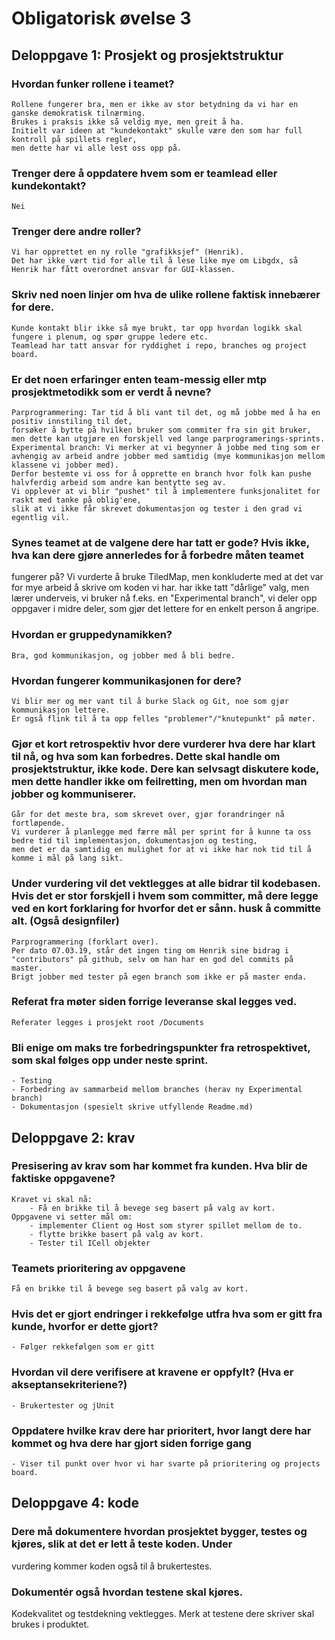 
# Obligatorisk øvelse 3

## Deloppgave 1: Prosjekt og prosjektstruktur

### Hvordan funker rollene i teamet? 
    Rollene fungerer bra, men er ikke av stor betydning da vi har en ganske demokratisk tilnærming.
    Brukes i praksis ikke så veldig mye, men greit å ha.
    Initielt var ideen at "kundekontakt" skulle være den som har full kontroll på spillets regler,
	men dette har vi alle lest oss opp på. 
    
### Trenger dere å oppdatere hvem som er teamlead eller kundekontakt?
    Nei
    
    
### Trenger dere andre roller?
    Vi har opprettet en ny rolle "grafikksjef" (Henrik).
	Det har ikke vært tid for alle til å lese like mye om Libgdx, så Henrik har fått overordnet ansvar for GUI-klassen. 
    
### Skriv ned noen linjer om hva de ulike rollene faktisk innebærer for dere.
    Kunde kontakt blir ikke så mye brukt, tar opp hvordan logikk skal fungere i plenum, og spør gruppe ledere etc.
    Teamlead har tatt ansvar for ryddighet i repo, branches og project board.
    
    
### Er det noen erfaringer enten team-messig eller mtp prosjektmetodikk som er verdt å nevne? 
    Parprogrammering: Tar tid å bli vant til det, og må jobbe med å ha en positiv innstiling til det, 
	forsøker å bytte på hvilken bruker som commiter fra sin git bruker, 
	men dette kan utgjøre en forskjell ved lange parprogramerings-sprints.
    Experimental branch: Vi merker at vi begynner å jobbe med ting som er avhengig av arbeid andre jobber med samtidig (mye kommunikasjon mellom klassene vi jobber med). 
	Derfor bestemte vi oss for å opprette en branch hvor folk kan pushe halvferdig arbeid som andre kan bentytte seg av. 
    Vi opplever at vi blir "pushet" til å implementere funksjonalitet for raskt med tanke på oblig'ene, 
	slik at vi ikke får skrevet dokumentasjon og tester i den grad vi egentlig vil.
    
### Synes teamet at de valgene dere har tatt er gode? Hvis ikke, hva kan dere gjøre annerledes for å forbedre måten teamet
fungerer på?
    Vi vurderte å bruke TiledMap, men konkluderte med at det var for mye arbeid å skrive om koden vi har.
    har ikke tatt "dårlige" valg, men lærer underveis, vi bruker nå f.eks. en "Experimental branch",
    vi deler opp oppgaver i midre deler, som gjør det lettere for en enkelt person å angripe. 

### Hvordan er gruppedynamikken?
    Bra, god kommunikasjon, og jobber med å bli bedre.

### Hvordan fungerer kommunikasjonen for dere?
    Vi blir mer og mer vant til å burke Slack og Git, noe som gjør kommunikasjon lettere.
    Er også flink til å ta opp felles "problemer"/"knutepunkt" på møter.

### Gjør et kort retrospektiv hvor dere vurderer hva dere har klart til nå, og hva som kan forbedres. Dette skal handle om prosjektstruktur, ikke kode. Dere kan selvsagt diskutere kode, men dette handler ikke om feilretting, men om hvordan man jobber og kommuniserer.
    Går for det meste bra, som skrevet over, gjør forandringer nå fortløpende.
	Vi vurderer å planlegge med færre mål per sprint for å kunne ta oss bedre tid til implementasjon, dokumentasjon og testing, 
	men det er da samtidig en mulighet for at vi ikke har nok tid til å komme i mål på lang sikt.

### Under vurdering vil det vektlegges at alle bidrar til kodebasen. Hvis det er stor forskjell i hvem som committer, må dere legge ved en kort forklaring for hvorfor det er sånn. husk å committe alt. (Også designfiler) 
	Parprogrammering (forklart over).
	Per dato 07.03.19, står det ingen ting om Henrik sine bidrag i "contributors" på github, selv om han har en god del commits på master.
	Brigt jobber med tester på egen branch som ikke er på master enda.

### Referat fra møter siden forrige leveranse skal legges ved.
	Referater legges i prosjekt root /Documents

### Bli enige om maks tre forbedringspunkter fra retrospektivet, som skal følges opp under neste sprint.
    - Testing
    - Forbedring av sammarbeid mellom branches (herav ny Experimental branch)
	- Dokumentasjon (spesielt skrive utfyllende Readme.md)

## Deloppgave 2: krav

### Presisering av krav som har kommet fra kunden. Hva blir de faktiske oppgavene?
    Kravet vi skal nå:
        - Få en brikke til å bevege seg basert på valg av kort. 
    Oppgavene vi setter mål om:
        - implementer Client og Host som styrer spillet mellom de to.
        - flytte brikke basert på valg av kort.
        - Tester til ICell objekter
    
        
### Teamets prioritering av oppgavene
    Få en brikke til å bevege seg basert på valg av kort.
	
### Hvis det er gjort endringer i rekkefølge utfra hva som er gitt fra kunde, hvorfor er dette gjort?
    - Følger rekkefølgen som er gitt

### Hvordan vil dere verifisere at kravene er oppfylt? (Hva er akseptansekriteriene?)
    - Brukertester og jUnit


### Oppdatere hvilke krav dere har prioritert, hvor langt dere har kommet og hva dere har gjort siden forrige gang
    - Viser til punkt over hvor vi har svarte på prioritering og projects board.

## Deloppgave 4: kode

### Dere må dokumentere hvordan prosjektet bygger, testes og kjøres, slik at det er lett å teste koden. Under
vurdering kommer koden også til å brukertestes.

### Dokumentér også hvordan testene skal kjøres.
Kodekvalitet og testdekning vektlegges. Merk at testene dere skriver skal brukes i produktet.
